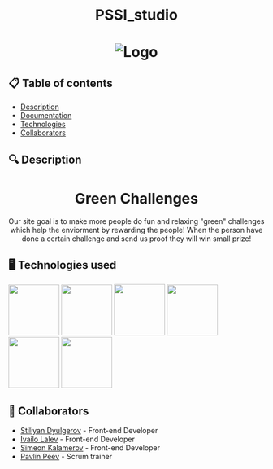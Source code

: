 <h1 align="center"> PSSI_studio <h1>
<div align="center" ><img src="https://private-user-images.githubusercontent.com/132440699/307870276-91cb475f-2885-4a93-823c-206fcfd8021a.png?jwt=eyJhbGciOiJIUzI1NiIsInR5cCI6IkpXVCJ9.eyJpc3MiOiJnaXRodWIuY29tIiwiYXVkIjoicmF3LmdpdGh1YnVzZXJjb250ZW50LmNvbSIsImtleSI6ImtleTUiLCJleHAiOjE3MDg5Njc4NTcsIm5iZiI6MTcwODk2NzU1NywicGF0aCI6Ii8xMzI0NDA2OTkvMzA3ODcwMjc2LTkxY2I0NzVmLTI4ODUtNGE5My04MjNjLTIwNmZjZmQ4MDIxYS5wbmc_WC1BbXotQWxnb3JpdGhtPUFXUzQtSE1BQy1TSEEyNTYmWC1BbXotQ3JlZGVudGlhbD1BS0lBVkNPRFlMU0E1M1BRSzRaQSUyRjIwMjQwMjI2JTJGdXMtZWFzdC0xJTJGczMlMkZhd3M0X3JlcXVlc3QmWC1BbXotRGF0ZT0yMDI0MDIyNlQxNzEyMzdaJlgtQW16LUV4cGlyZXM9MzAwJlgtQW16LVNpZ25hdHVyZT05OTI1NTI5OGIwMWVjMDA1N2ZkYWFkZjUwYWMyYzU1YTIwMWY2MTFmODYzNjU0MWFlOTQ4OTQyODIwYmQ1NDI2JlgtQW16LVNpZ25lZEhlYWRlcnM9aG9zdCZhY3Rvcl9pZD0wJmtleV9pZD0wJnJlcG9faWQ9MCJ9.ugsUX6MqC_0Rx2coVqutzqlwq7b2ETrEgkzIoXUtEg8"raw=true" alt="Logo"> </div>
<div align="center"> 
</div>

## 📋 Table of contents
  - [Description](#description)
  - [Documentation](#docs)
  - [Technologies](#technologies)
  - [Collaborators](#collaborators)
  
## 🔍 Description <a name="description"></a>
<h1 align="center"> Green Challenges </h1>
<p align="center"> Our site goal is to make more people do fun and relaxing "green" challenges which help the enviorment by rewarding the people! When the person have done a certain challenge and send us proof they will win small prize!</p>

## 🖥️ Technologies used <a name="technologies"></a> 
  
<a href="#"><img src="https://upload.wikimedia.org/wikipedia/commons/thumb/1/18/ISO_C%2B%2B_Logo.svg/1200px-ISO_C%2B%2B_Logo.svg.png" width=100></a>
<a href="#"><img src="https://cdn-icons-png.flaticon.com/512/25/25231.png" width=100></a>
<a href="#"><img src="https://upload.wikimedia.org/wikipedia/commons/thumb/2/2c/Visual_Studio_Icon_2022.svg/1200px-Visual_Studio_Icon_2022.svg.png" width=100 height=101></a>
<a href="#"><img src="https://upload.wikimedia.org/wikipedia/commons/thumb/0/0d/Microsoft_Office_PowerPoint_%282019%E2%80%93present%29.svg/512px-Microsoft_Office_PowerPoint_%282019%E2%80%93present%29.svg.png?20210821050414" width=100></a>
<a href="#"><img src="https://upload.wikimedia.org/wikipedia/commons/thumb/c/c9/Microsoft_Office_Teams_%282018%E2%80%93present%29.svg/826px-Microsoft_Office_Teams_%282018%E2%80%93present%29.svg.png" width=100></a>
<a href="#"><img src="https://upload.wikimedia.org/wikipedia/commons/thumb/f/fd/Microsoft_Office_Word_%282019%E2%80%93present%29.svg/2203px-Microsoft_Office_Word_%282019%E2%80%93present%29.svg.png" width=100></a>
## 🧑 Collaborators <a name="collaborators"></a>
- [Stiliyan Dyulgerov](https://github.com/STDyulgerov22) - Front-end Developer
- [Ivailo Lalev](https://github.com/ILLalev22) - Front-end Developer
- [Simeon Kalamerov](https://github.com/SNKalamerov22) - Front-end Developer
- [Pavlin Peev](https://github.com/PPPeev223) - Scrum trainer 
